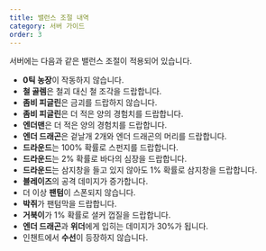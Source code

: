 ```yaml
---
title: 밸런스 조절 내역
category: 서버 가이드
order: 3
---
```


서버에는 다음과 같은 밸런스 조절이 적용되어 있습니다.

* **0틱 농장**이 작동하지 않습니다.
* **철 골렘**은 철괴 대신 철 조각을 드랍합니다.
* **좀비 피글린**은 금괴를 드랍하지 않습니다.
* **좀비 피글린**은 더 적은 양의 경험치를 드랍합니다.
* **엔더맨**은 더 적은 양의 경험치를 드랍합니다.
* **엔더 드래곤**은 겉날개 2개와 엔더 드래곤의 머리를 드랍합니다.
* **드라운드**는 100% 확률로 스펀지를 드랍합니다.
* **드라운드**는 2% 확률로 바다의 심장을 드랍합니다.
* **드라운드**는 삼지창을 들고 있지 않아도 1% 확률로 삼지창을 드랍합니다.
* **블레이즈**의 공격 데미지가 증가합니다.
* 더 이상 **팬텀**이 스폰되지 않습니다.
* **박쥐**가 팬텀막을 드랍합니다.
* **거북이**가 1% 확률로 셜커 껍질을 드랍합니다.
* **엔더 드래곤**과 **위더**에게 입히는 데미지가 30%가 됩니다.
* 인챈트에서 **수선**이 등장하지 않습니다.